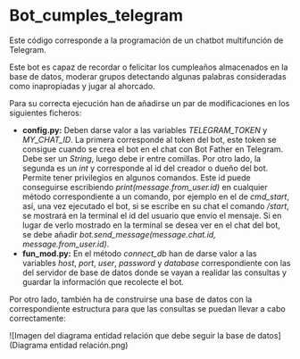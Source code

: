 # Bot_cumples_telegram

Este código corresponde a la programación de un chatbot multifunción de Telegram.

Este bot es capaz de recordar o felicitar los cumpleaños almacenados en la base de datos, moderar grupos detectando algunas palabras consideradas como inapropiadas y jugar al ahorcado.

Para su correcta ejecución han de añadirse un par de modificaciones en los siguientes ficheros:
- **config.py:** Deben darse valor a las variables *TELEGRAM_TOKEN* y *MY_CHAT_ID*. La primera corresponde al token del bot, este token se consigue cuando se crea el bot en el chat con Bot Father en Telegram. Debe ser un *String*, luego debe ir entre comillas. Por otro lado, la segunda es un *int* y corresponde al id del creador o dueño del bot. Permite tener privilegios en algunos comandos. Este id puede conseguirse escribiendo *print(message.from_user.id)* en cualquier método correspondiente a un comando, por ejemplo en el de *cmd_start*, así, una vez ejecutado el bot, si se escribe en su chat el comando */start*, se mostrará en la terminal el id del usuario que envío el mensaje. Si en lugar de verlo mostrado en la terminal se desea ver en el chat del bot, se debe añadir *bot.send_message(message.chat.id, message.from_user.id)*.
- **fun_mod.py:** En el método *connect_db* han de darse valor a las variables *host*, *port*, *user*, *password* y *database* correspondiente con las del servidor de base de datos donde se vayan a realidar las consultas y guardar la información que recolecte el bot.

Por otro lado, también ha de construirse una base de datos con la correspondiente estructura para que las consultas se puedan llevar a cabo correctamente:

![Imagen del diagrama entidad relación que debe seguir la base de datos](Diagrama entidad relación.png)
